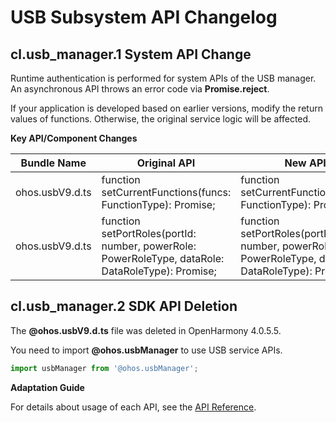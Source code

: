 # USB Subsystem API Changelog

## cl.usb_manager.1 System API Change

Runtime authentication is performed for system APIs of the USB manager. An asynchronous API throws an error code via **Promise.reject**.

If your application is developed based on earlier versions, modify the return values of functions. Otherwise, the original service logic will be affected.

**Key API/Component Changes**

| Bundle Name           | Original API                                                      | New API                                                      |
| --------------- | ------------------------------------------------------------ | ------------------------------------------------------------ |
| ohos.usbV9.d.ts | function setCurrentFunctions(funcs: FunctionType): Promise<boolean>; | function setCurrentFunctions(funcs: FunctionType): Promise<void>; |
| ohos.usbV9.d.ts | function setPortRoles(portId: number, powerRole: PowerRoleType, dataRole: DataRoleType): Promise<boolean>; | function setPortRoles(portId: number, powerRole: PowerRoleType, dataRole: DataRoleType): Promise<void>; |

## cl.usb_manager.2 SDK API Deletion

The **@ohos.usbV9.d.ts** file was deleted in OpenHarmony 4.0.5.5.

You need to import **@ohos.usbManager** to use USB service APIs.

  ```ts
  import usbManager from '@ohos.usbManager';
  ```

**Adaptation Guide**

For details about usage of each API, see the [API Reference](../../../application-dev/reference/apis/js-apis-usbManager.md).
